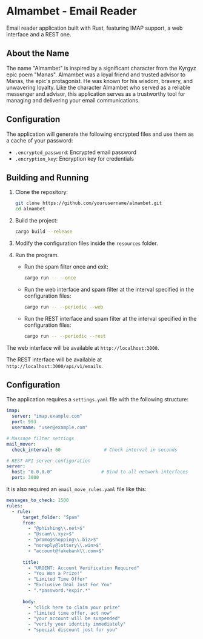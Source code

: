 # Almambet - Email Reader

Email reader application built with Rust, featuring IMAP support, a web interface and a REST one.

## About the Name

The name "Almambet" is inspired by a significant character from the Kyrgyz epic poem "Manas". Almambet was a loyal friend and trusted advisor to Manas, the epic's protagonist. He was known for his wisdom, bravery, and unwavering loyalty. Like the character Almambet who served as a reliable messenger and advisor, this application serves as a trustworthy tool for managing and delivering your email communications.

## Configuration

The application will generate the following encrypted files and use them as a cache of your password:

- `.encrypted_password`: Encrypted email password
- `.encryption_key`: Encryption key for credentials

## Building and Running

1. Clone the repository:
   ```bash
   git clone https://github.com/yourusername/almambet.git
   cd almambet
   ```

2. Build the project:
   ```bash
   cargo build --release
   ```

3. Modify the configuration files inside the `resources` folder.

3. Run the program.

    * Run the spam filter once and exit:
      ```bash
      cargo run -- --once
      ```

    * Run the web interface and spam filter at the interval specified in the configuration files:
      ```bash
      cargo run -- --periodic --web
      ```    

    * Run the REST interface and spam filter at the interval specified in the configuration files:
      ```bash
      cargo run -- --periodic --rest
      ```

The web interface will be available at `http://localhost:3000`.

The REST interface will be available at `http://localhost:3000/api/v1/emails`.


## Configuration

The application requires a `settings.yaml` file with the following structure:

```yaml
imap:
  server: "imap.example.com"
  port: 993
  username: "user@example.com"

# Massage filter settings
mail_mover:
  check_interval: 60                # Check interval in seconds

# REST API server configuration
server:
  host: "0.0.0.0"                  # Bind to all network interfaces
  port: 3000
```
It is also required an `email_move_rules.yaml` file like this:

```yaml
messages_to_check: 1500
rules:
  - rule:
      target_folder: "Spam"
      from:
        - "@phishing\\.net>$"
        - "@scam\\.xyz>$"
        - "promo@shopping\\.biz>$"
        - "noreply@lottery\\.win>$"
        - "account@fakebank\\.com>$"
      
      title:
        - "URGENT: Account Verification Required"
        - "You Won a Prize!"
        - "Limited Time Offer"
        - "Exclusive Deal Just For You"
        - ".*password.*expir.*"
      
      body:
        - "click here to claim your prize"
        - "limited time offer, act now"
        - "your account will be suspended"
        - "verify your identity immediately"
        - "special discount just for you"
```